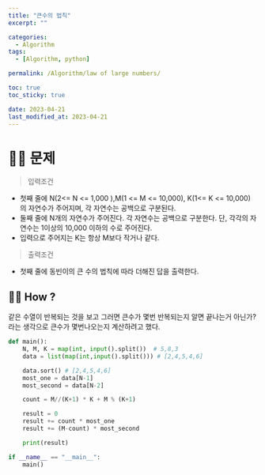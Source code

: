 ```yaml
---
title: "큰수의 법칙"
excerpt: ""

categories:
  - Algorithm
tags:
  - [Algorithm, python]

permalink: /Algorithm/law of large numbers/

toc: true
toc_sticky: true

date: 2023-04-21
last_modified_at: 2023-04-21
---
```


# ☝🏻 문제
> 입력조건
- 첫째 줄에 N(2<= N <= 1,000 ),M(1 <= M <= 10,000), K(1<= K <= 10,000) 의 자연수가 주어지며, 각 자연수는 공백으로 구분된다.
- 둘째 줄에 N개의 자연수가 주어진다. 각 자연수는 공백으로 구분한다. 단, 각각의 자연수는 1이상의 10,000 이하의 수로 주어진다.
- 입력으로 주어지는 K는 항상 M보다 작거나 같다.

>출력조건
- 첫째 줄에 동빈이의 큰 수의 법칙에 따라 더해진 답을 출력한다.




## ✌🏻 How ?

같은 수열이 반복되는 것을 보고 그러면 큰수가 몇번 반복되는지 알면 끝나는거 아닌가? 라는 생각으로 
큰수가 몇번나오는지 계산하려고 했다.

```python
def main():
    N, M, K = map(int, input().split())  # 5,8,3
    data = list(map(int,input().split())) # [2,4,5,4,6]

    data.sort() # [2,4,5,4,6]
    most_one = data[N-1]
    most_second = data[N-2]

    count = M//(K+1) * K + M % (K+1)

    result = 0
    result += count * most_one
    result += (M-count) * most_second

    print(result)

if __name__ == "__main__":
    main()
```






